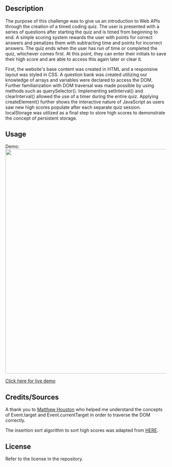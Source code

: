 # <TIMED CODING QUIZ>

## Description

The purpose of this challenge was to give us an introduction to Web APIs through the creation of a timed coding quiz. The user is presented with a series of questions after starting the quiz and is timed from beginning to end. A simple scoring system rewards the user with points for correct answers and penalizes them with subtracting time and points for incorrect answers. The quiz ends when the user has run of time or completed the quiz, whichever comes first. At this point, they can enter their initials to save their high score and are able to access this again later or clear it.

First, the website's base content was created in HTML and a responsive layout was styled in CSS. A question bank was created utilizing our knowledge of arrays and variables were declared to access the DOM. Further familiarization with DOM traversal was made possible by using methods such as querySelector(). Implementing setInterval() and clearInterval() allowed the use of a timer during the entire quiz. Applying createElement() further shows the interactive nature of JavaScript as users saw new high scores populate after each separate quiz session. localStorage was utilized as a final step to store high scores to demonstrate the concept of persistent storage.

## Usage

Demo:
<img src="" width = "700" />

[Click here for live demo](https://myrojoylee.github.io/timed-coding-quiz/)

## Credits/Sources

A thank you to [Matthew Houston](https://github.com/houstonmp) who helped me understand the concepts of Event.target and Event.currentTarget in order to traverse the DOM correctly.

The insertion sort algorithm to sort high scores was adapted from [HERE](https://www.codingninjas.com/codestudio/library/sort-an-array-with-and-without-inbuilt-methods).

## License

Refer to the license in the repository.
